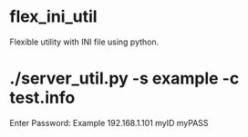 # flex_ini_util
Flexible utility with INI file using python.

# ./server_util.py -s example -c test.info
Enter Password:
Example 192.168.1.101 myID myPASS
